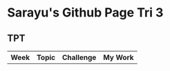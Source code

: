 # Sarayu's Github Page Tri 3
## TPT 
<table>
  <tr>
  <th>Week</th>
  <th>Topic</th>
  <th>Challenge</th>
  <th>My Work</th> 
</table>
